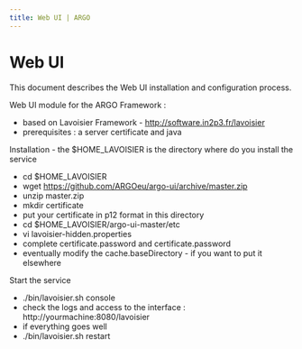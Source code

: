 ```yaml
---
title: Web UI | ARGO
---
```


# Web UI

This document describes the Web UI installation and configuration process. 


Web UI module for the ARGO Framework :

* based on Lavoisier Framework - http://software.in2p3.fr/lavoisier
* prerequisites : a server certificate and java


Installation - the $HOME_LAVOISIER is the directory where do you install the service
* cd $HOME_LAVOISIER
* wget https://github.com/ARGOeu/argo-ui/archive/master.zip
* unzip master.zip
* mkdir certificate
* put your certificate in p12 format in this directory
* cd $HOME_LAVOISIER/argo-ui-master/etc
* vi lavoisier-hidden.properties
* complete certificate.password and certificate.password
* eventually modify the cache.baseDirectory - if you want to put it elsewhere

Start the service 

* ./bin/lavoisier.sh console
* check the logs and access to the interface : http://yourmachine:8080/lavoisier
* if everything goes well 
*  ./bin/lavoisier.sh restart